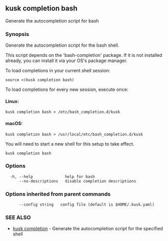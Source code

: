 ## kusk completion bash

Generate the autocompletion script for bash

### Synopsis

Generate the autocompletion script for the bash shell.

This script depends on the 'bash-completion' package.
If it is not installed already, you can install it via your OS's package manager.

To load completions in your current shell session:

	source <(kusk completion bash)

To load completions for every new session, execute once:

#### Linux:

	kusk completion bash > /etc/bash_completion.d/kusk

#### macOS:

	kusk completion bash > /usr/local/etc/bash_completion.d/kusk

You will need to start a new shell for this setup to take effect.


```
kusk completion bash
```

### Options

```
  -h, --help              help for bash
      --no-descriptions   disable completion descriptions
```

### Options inherited from parent commands

```
      --config string   config file (default is $HOME/.kusk.yaml)
```

### SEE ALSO

* [kusk completion](kusk_completion.md)	 - Generate the autocompletion script for the specified shell

